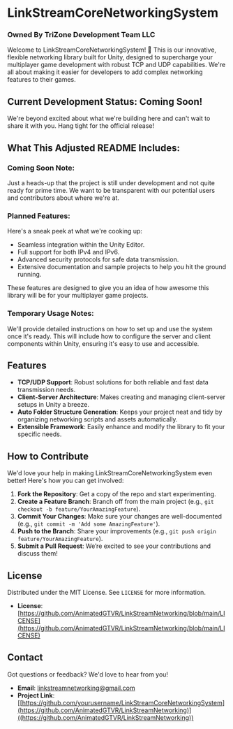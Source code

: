# LinkStreamCoreNetworkingSystem
### Owned By TriZone Development Team LLC

Welcome to LinkStreamCoreNetworkingSystem! 🎉 This is our innovative, flexible networking library built for Unity, designed to supercharge your multiplayer game development with robust TCP and UDP capabilities. We're all about making it easier for developers to add complex networking features to their games.

## Current Development Status: Coming Soon!
We're beyond excited about what we're building here and can't wait to share it with you. Hang tight for the official release!

## What This Adjusted README Includes:
### Coming Soon Note:
Just a heads-up that the project is still under development and not quite ready for prime time. We want to be transparent with our potential users and contributors about where we're at.

### Planned Features:
Here's a sneak peek at what we're cooking up:
- Seamless integration within the Unity Editor.
- Full support for both IPv4 and IPv6.
- Advanced security protocols for safe data transmission.
- Extensive documentation and sample projects to help you hit the ground running.

These features are designed to give you an idea of how awesome this library will be for your multiplayer game projects.

### Temporary Usage Notes:
We'll provide detailed instructions on how to set up and use the system once it's ready. This will include how to configure the server and client components within Unity, ensuring it's easy to use and accessible.

## Features
- **TCP/UDP Support**: Robust solutions for both reliable and fast data transmission needs.
- **Client-Server Architecture**: Makes creating and managing client-server setups in Unity a breeze.
- **Auto Folder Structure Generation**: Keeps your project neat and tidy by organizing networking scripts and assets automatically.
- **Extensible Framework**: Easily enhance and modify the library to fit your specific needs.

## How to Contribute
We'd love your help in making LinkStreamCoreNetworkingSystem even better! Here's how you can get involved:
1. **Fork the Repository**: Get a copy of the repo and start experimenting.
2. **Create a Feature Branch**: Branch off from the main project (e.g., `git checkout -b feature/YourAmazingFeature`).
3. **Commit Your Changes**: Make sure your changes are well-documented (e.g., `git commit -m 'Add some AmazingFeature'`).
4. **Push to the Branch**: Share your improvements (e.g., `git push origin feature/YourAmazingFeature`).
5. **Submit a Pull Request**: We’re excited to see your contributions and discuss them!

## License
Distributed under the MIT License. See `LICENSE` for more information.
- **License**: [https://github.com/AnimatedGTVR/LinkStreamNetworking/blob/main/LICENSE](https://github.com/AnimatedGTVR/LinkStreamNetworking/blob/main/LICENSE)


## Contact
Got questions or feedback? We'd love to hear from you!
- **Email**: [linkstreamnetworking@gmail.com](linkstreamnetworking@gmail.com)
- **Project Link**: [[https://github.com/yourusername/LinkStreamCoreNetworkingSystem](https://github.com/AnimatedGTVR/LinkStreamNetworking)]((https://github.com/AnimatedGTVR/LinkStreamNetworking))
